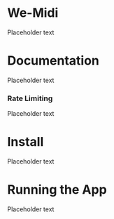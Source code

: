 # We-Midi

Placeholder text

# Documentation

Placeholder text

### Rate Limiting

Placeholder text

# Install

Placeholder text

# Running the App

Placeholder text
